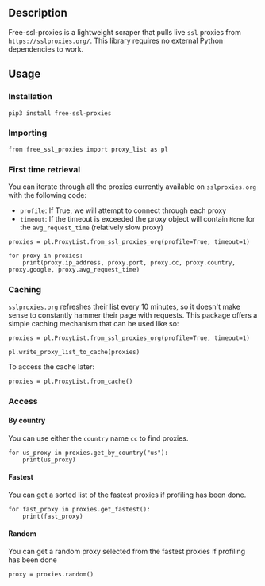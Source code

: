 ## Description

Free-ssl-proxies is a lightweight scraper that pulls live `ssl` proxies from `https://sslproxies.org/`. This library 
requires no external Python dependencies to work.


## Usage

### Installation

```commandline
pip3 install free-ssl-proxies
```

### Importing

```python3
from free_ssl_proxies import proxy_list as pl
```

### First time retrieval

You can iterate through all the proxies currently available on `sslproxies.org` with the following code:
- `profile`: If True, we will attempt to connect through each proxy
- `timeout`: If the timeout is exceeded the proxy object will contain `None` for the `avg_request_time` (relatively slow proxy)

```python3
proxies = pl.ProxyList.from_ssl_proxies_org(profile=True, timeout=1)

for proxy in proxies:
    print(proxy.ip_address, proxy.port, proxy.cc, proxy.country, proxy.google, proxy.avg_request_time)
```


### Caching
`sslproxies.org` refreshes their list every 10 minutes, so it doesn't make sense to constantly hammer their page with 
requests. This package offers a simple caching mechanism that can be used like so:

```python3
proxies = pl.ProxyList.from_ssl_proxies_org(profile=True, timeout=1)

pl.write_proxy_list_to_cache(proxies)
```

To access the cache later:

```python3
proxies = pl.ProxyList.from_cache()
```


### Access

#### By country

You can use either the `country` name `cc` to find proxies.

```python3
for us_proxy in proxies.get_by_country("us"):
    print(us_proxy)
```

#### Fastest

You can get a sorted list of the fastest proxies if profiling has been done.

```python3
for fast_proxy in proxies.get_fastest():
    print(fast_proxy)
```


#### Random

You can get a random proxy selected from the fastest proxies if profiling has been done

```
proxy = proxies.random()
```
